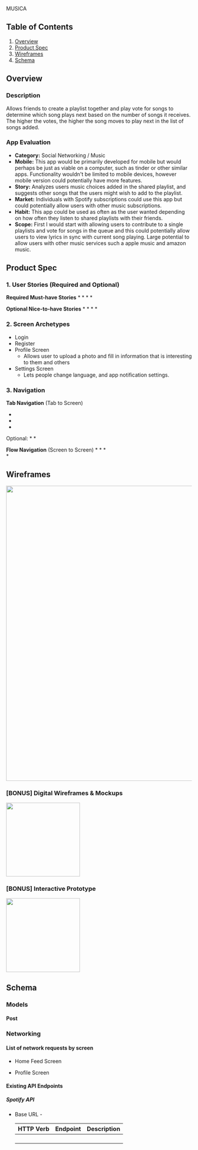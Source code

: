 MUSICA

## Table of Contents
1. [Overview](#Overview)
1. [Product Spec](#Product-Spec)
1. [Wireframes](#Wireframes)
1. [Schema](#Schema)

## Overview
### Description
Allows friends to create a playlist together and play vote for songs to determine which song plays next based on the number of songs it receives. The higher the votes, the higher the song moves to play next in the list of songs added.

### App Evaluation
- **Category:** Social Networking / Music
- **Mobile:** This app would be primarily developed for mobile but would perhaps be just as viable on a computer, such as tinder or other similar apps. Functionality wouldn't be limited to mobile devices, however mobile version could potentially have more features.
- **Story:** Analyzes users music choices added in the shared playlist, and suggests other songs that the users might wish to add to the playlist.
- **Market:** Individuals with Spotify subscriptions could use this app but could potentially allow users with other music subscriptions.
- **Habit:** This app could be used as often as the user wanted depending on how often they listen to shared playlists with their friends.
- **Scope:** First I would start with allowing users to contribute to a single playlists and vote for songs in the queue and this could potentially allow users to view lyrics in sync with current song playing. Large potential to allow users with other music services such a apple music and amazon music.

## Product Spec
### 1. User Stories (Required and Optional)

**Required Must-have Stories**
*
*
*
*

**Optional Nice-to-have Stories**
*
*
*
*

### 2. Screen Archetypes

* Login 
* Register 
* Profile Screen 
   * Allows user to upload a photo and fill in information that is interesting to them and others
* Settings Screen
   * Lets people change language, and app notification settings.

### 3. Navigation

**Tab Navigation** (Tab to Screen)

* 
* 
* 

Optional:
* 
* 

**Flow Navigation** (Screen to Screen)
* 
* 
*  
* 

## Wireframes
<img src="https://i.imgur.com/9CrjHK.jpg" width=800><br>

### [BONUS] Digital Wireframes & Mockups
<img src="https://i.imgur.com/lYHn7F.jpg" height=200>

### [BONUS] Interactive Prototype
<img src="https://i.imgur.com/AiKf5g.gif" width=200>

## Schema 
### Models
#### Post

   
### Networking
#### List of network requests by screen
   - Home Feed Screen
  
   - Profile Screen
     
#### Existing API Endpoints
##### Spotify API
- Base URL - 

   HTTP Verb | Endpoint | Description
   ----------|----------|------------
             |          | 
             |          | 
             |          | 
             |          | 

